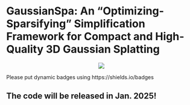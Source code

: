 # GaussianSpa: An “Optimizing-Sparsifying” Simplification Framework for Compact and High-Quality 3D Gaussian Splatting
<p align="center">
<a href="https://gaussianspa.github.io/"><img src="https://img.shields.io/badge/Project-Page-048C3D"></a>
</p>
Please put dynamic badges using https://shields.io/badges

## The code will be released in Jan. 2025!

